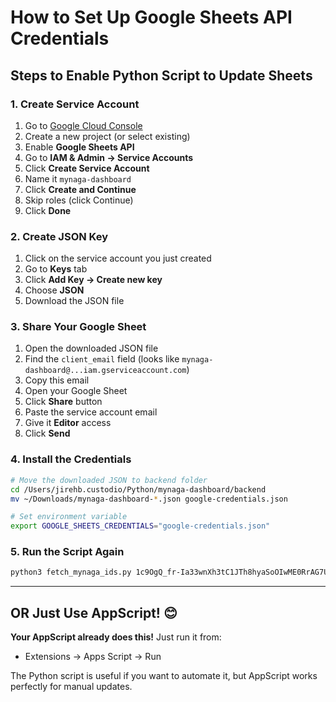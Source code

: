 # How to Set Up Google Sheets API Credentials

## Steps to Enable Python Script to Update Sheets

### 1. Create Service Account
1. Go to [Google Cloud Console](https://console.cloud.google.com/)
2. Create a new project (or select existing)
3. Enable **Google Sheets API**
4. Go to **IAM & Admin → Service Accounts**
5. Click **Create Service Account**
6. Name it `mynaga-dashboard` 
7. Click **Create and Continue**
8. Skip roles (click Continue)
9. Click **Done**

### 2. Create JSON Key
1. Click on the service account you just created
2. Go to **Keys** tab
3. Click **Add Key → Create new key**
4. Choose **JSON**
5. Download the JSON file

### 3. Share Your Google Sheet
1. Open the downloaded JSON file
2. Find the `client_email` field (looks like `mynaga-dashboard@...iam.gserviceaccount.com`)
3. Copy this email
4. Open your Google Sheet
5. Click **Share** button
6. Paste the service account email
7. Give it **Editor** access
8. Click **Send**

### 4. Install the Credentials
```bash
# Move the downloaded JSON to backend folder
cd /Users/jirehb.custodio/Python/mynaga-dashboard/backend
mv ~/Downloads/mynaga-dashboard-*.json google-credentials.json

# Set environment variable
export GOOGLE_SHEETS_CREDENTIALS="google-credentials.json"
```

### 5. Run the Script Again
```bash
python3 fetch_mynaga_ids.py 1c9OgQ_fr-Ia33wnXh3tC1JTh8hyaSoOIwME0RrAG7Uo 2025-08-01 2025-10-31
```

---

## OR Just Use AppScript! 😊

**Your AppScript already does this!** Just run it from:
- Extensions → Apps Script → Run

The Python script is useful if you want to automate it, but AppScript works perfectly for manual updates.
